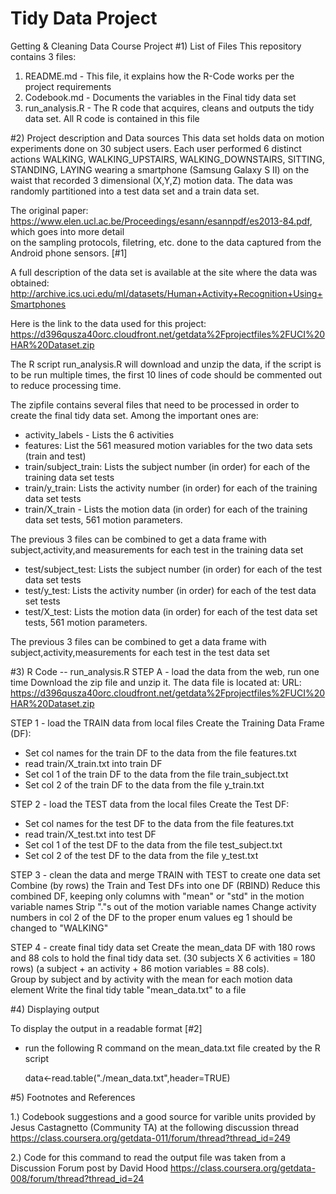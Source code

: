 # Tidy Data Project
Getting &amp; Cleaning Data Course Project
#1) List of Files
 This repository contains 3 files:  
  1) README.md      - This file, it explains how the R-Code works per the project requirements  
  2) Codebook.md    - Documents the variables in the Final tidy data set  
  3) run_analysis.R - The R code that acquires, cleans and outputs the tidy data set.  All R code is
 contained in this file  
 
#2) Project description and Data sources
 This data set holds data on motion experiments done on 30 subject users.  Each user performed 6 distinct
 actions WALKING, WALKING_UPSTAIRS, WALKING_DOWNSTAIRS, SITTING, STANDING, LAYING
 wearing a smartphone (Samsung Galaxy S II) on the waist that recorded 3 dimensional (X,Y,Z)
  motion data.  The data was randomly partitioned into a test data set and a train data set.
 
The original paper: https://www.elen.ucl.ac.be/Proceedings/esann/esannpdf/es2013-84.pdf, which goes into more detail  
on the sampling protocols, filetring, etc. done to the data captured from the Android phone sensors. [#1]
  
  A full description of the data set is available at the site where the data was obtained: 
    http://archive.ics.uci.edu/ml/datasets/Human+Activity+Recognition+Using+Smartphones 

Here is the link to the data used for this project: 
    https://d396qusza40orc.cloudfront.net/getdata%2Fprojectfiles%2FUCI%20HAR%20Dataset.zip

The R script run_analysis.R will download and unzip the data, if the script is to be run multiple times,
the first 10 lines of code should be commented out to reduce processing time.
  
The zipfile contains several files that need to be processed in order to create the final
tidy data set.  Among the important ones are:
 
 - activity_labels - Lists the 6 activities
 - features: List the 561 measured motion variables for the two data sets (train and test)
 - train/subject_train: Lists the subject number (in order) for each of the training data set tests
 - train/y_train: Lists the activity number (in order) for each of the training data set tests
 - train/X_train - Lists the motion data (in order) for each of the training data set tests, 561 motion parameters.
 
The previous 3 files can be combined to get a data frame with subject,activity,and measurements for each test in the training data set

 - test/subject_test: Lists the subject number (in order) for each of the test data set tests
 - test/y_test: Lists the activity number (in order) for each of the test data set tests
 - test/X_test: Lists the motion data (in order) for each of the test data set tests, 561 motion parameters.

The previous 3 files can be combined to get a data frame with subject,activity,measurements for each test in the test data set

#3) R Code --  run_analysis.R
STEP A - load the data from the web, run one time
Download the zip file and unzip it.  The data file is located at:
    URL: https://d396qusza40orc.cloudfront.net/getdata%2Fprojectfiles%2FUCI%20HAR%20Dataset.zip 
 
STEP 1 - load the TRAIN data from local files
Create the Training Data Frame (DF):
 - Set col names for the train DF to the data from the file features.txt
 - read train/X_train.txt into train DF
 - Set col 1 of the train DF to the data from the file train_subject.txt
 - Set col 2 of the train DF to the data from the file y_train.txt
 	     
STEP 2 - load the TEST data from the local files
Create the Test DF:
 - Set col names for the test DF to the data from the file features.txt
 - read train/X_test.txt into test DF
 - Set col 1 of the test DF to the data from the file test_subject.txt
 - Set col 2 of the test DF to the data from the file y_test.txt

STEP 3 - clean the data and merge TRAIN with TEST to create one data set
Combine (by rows) the Train and Test DFs into one DF  (RBIND)
Reduce this combined DF, keeping only columns with "mean" or "std" in the motion variable names
Strip "."s out of the motion variable names
Change activity numbers in col 2 of the DF to the proper enum values eg 1 should be changed to "WALKING"
 
STEP 4 - create final tidy data set
Create the mean_data DF with 180 rows and 88 cols to hold the final tidy data set.
 				 (30 subjects X 6 activities = 180 rows)
 				 (a subject + an activity + 86 motion variables = 88 cols).  
Group by subject and by activity with the mean for each motion data element
Write the final tidy table "mean_data.txt" to a file
 
#4) Displaying output

To display the output in a readable format [#2]
 - run the following R command on the mean_data.txt file created by the R script

      data<-read.table("./mean_data.txt",header=TRUE)

#5) Footnotes and References

1.) Codebook suggestions and a good source for varible units provided by Jesus Castagnetto (Community TA) at the following discussion thread https://class.coursera.org/getdata-011/forum/thread?thread_id=249

2.) Code for this command to read the output file was taken from a Discussion Forum post by David Hood
 https://class.coursera.org/getdata-008/forum/thread?thread_id=24
